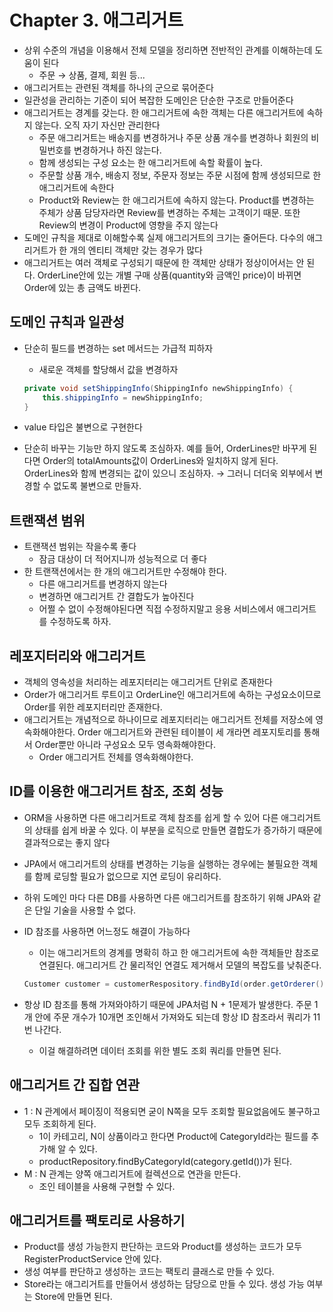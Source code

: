 # Chapter 3. 애그리거트

- 상위 수준의 개념을 이용해서 전체 모델을 정리하면 전반적인 관계를 이해하는데 도움이 된다
    - 주문 → 상품, 결제, 회원 등...
- 애그리거트는 관련된 객체를 하나의 군으로 묶어준다
- 일관성을 관리하는 기준이 되어 복잡한 도메인은 단순한 구조로 만들어준다
- 애그리거트는 경계를 갖는다. 한 애그리거트에 속한 객체는 다른 애그리거트에 속하지 않는다. 오직 자기 자신만 관리한다
    - 주문 애그리거트는 배송지를 변경하거나 주문 상품 개수를 변경하나 회원의 비밀번호를 변경하거나 하진 않는다.
    - 함께 생성되는 구성 요소는 한 애그리거트에 속할 확률이 높다.
    - 주문할 상품 개수, 배송지 정보, 주문자 정보는 주문 시점에 함께 생성되므로 한 애그리거트에 속한다
    - Product와 Review는 한 애그리거트에 속하지 않는다. Product를 변경하는 주체가 상품 담당자라면 Review를 변경하는 주체는 고객이기 때문. 또한 Review의 변경이 Product에 영향을 주지 않는다
- 도메인 규칙을 제대로 이해할수록 실제 애그리거트의 크기는 줄어든다. 다수의 애그리거트가 한 개의 엔티티 객체만 갖는 경우가 많다
- 애그리거트는 여러 객체로 구성되기 때문에 한 객체만 상태가 정상이어서는 안 된다. OrderLine안에 있는 개별 구매 상품(quantity와 금액인 price)이 바뀌면 Order에 있는 총 금액도 바뀐다.

## 도메인 규칙과 일관성

- 단순히 필드를 변경하는 set 메서드는 가급적 피하자
    - 새로운 객체를 할당해서 값을 변경하자

    ```java
    private void setShippingInfo(ShippingInfo newShippingInfo) {
        this.shippingInfo = newShippingInfo;
    }
    ```

- value 타입은 불변으로 구현한다
- 단순히 바꾸는 기능만 하지 않도록 조심하자. 예를 들어, OrderLines만 바꾸게 된다면 Order의 totalAmounts값이 OrderLines와 일치하지 않게 된다. OrderLines와 함께 변경되는 값이 있으니 조심하자. → 그러니 더더욱 외부에서 변경할 수 없도록 불변으로 만들자.

## 트랜잭션 범위

- 트랜잭션 범위는 작을수록 좋다
    - 잠금 대상이 더 적어지니까 성능적으로 더 좋다
- 한 트랜잭션에서는 한 개의 애그리거트만 수정해야 한다.
    - 다른 애그리거트를 변경하지 않는다
    - 변경하면 애그리거트 간 결합도가 높아진다
    - 어쩔 수 없이 수정해야된다면 직접 수정하지말고 응용 서비스에서 애그리거트를 수정하도록 하자.

## 레포지터리와 애그리거트

- 객체의 영속성을 처리하는 레포지터리는 애그리거트 단위로 존재한다
- Order가 애그리거트 루트이고 OrderLine인 애그리거트에 속하는 구성요소이므로 Order를 위한 레포지터리만 존재한다.
- 애그리거트는 개념적으로 하나이므로 레포지터리는 애그리거트 전체를 저장소에 영속화해야한다. Order 애그리거트와 관련된 테이블이 세 개라면 레포지토리를 통해서 Order뿐만 아니라 구성요소 모두 영속화해야한다.
    - Order 애그리거트 전체를 영속화해야한다.

## ID를 이용한 애그리거트 참조, 조회 성능

- ORM을 사용하면 다른 애그리거트로 객체 참조를 쉽게 할 수 있어 다른 애그리거트의 상태를 쉽게 바꿀 수 있다. 이 부분을 로직으로 만들면 결합도가 증가하기 때문에 결과적으로는 좋지 않다
- JPA에서 애그리거트의 상태를 변경하는 기능을 실행하는 경우에는 불필요한 객체를 함께 로딩할 필요가 없으므로 지연 로딩이 유리하다.
- 하위 도메인 마다 다른 DB를 사용하면 다른 애그리거트를 참조하기 위해 JPA와 같은 단일 기술을 사용할 수 없다.
- ID 참조를 사용하면 어느정도 해결이 가능하다
    - 이는 애그리거트의 경계를 명확히 하고 한 애그리거트에 속한 객체들만 참조로 연결된다. 애그리거트 간 물리적인 연결도 제거해서 모델의 복잡도를 낮춰준다.

    ```java
    Customer customer = customerRespository.findById(order.getOrderer().getCustomerId());
    ```

- 항상 ID 참조를 통해 가져와야하기 때문에 JPA처럼 N + 1문제가 발생한다. 주문 1개 안에 주문 개수가 10개면 조인해서 가져와도 되는데 항상 ID 참조라서 쿼리가 11번 나간다.
    - 이걸 해결하려면 데이터 조회를 위한 별도 조회 쿼리를 만들면 된다.

## 애그리거트 간 집합 연관

- 1 : N 관계에서 페이징이 적용되면 굳이 N쪽을 모두 조회할 필요없음에도 불구하고 모두 조회하게 된다.
    - 1이 카테고리, N이 상품이라고 한다면 Product에 CategoryId라는 필드를 추가해 알 수 있다.
    - productRepository.findByCategoryId(category.getId())가 된다.
- M : N 관계는 양쪽 애그리거트에 컬렉션으로 연관을 만든다.
    - 조인 테이블을 사용해 구현할 수 있다.

## 애그리거트를 팩토리로 사용하기

- Product를 생성 가능한지 판단하는 코드와 Product를 생성하는 코드가 모두 RegisterProductService 안에 있다.
- 생성 여부를 판단하고 생성하는 코드는 팩토리 클래스로 만들 수 있다.
- Store라는 애그리거트를 만들어서 생성하는 담당으로 만들 수 있다. 생성 가능 여부는 Store에 만들면 된다.
